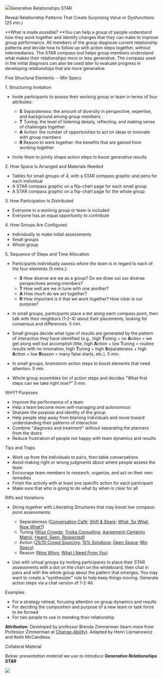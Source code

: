![](/storage/icons/26_Generative-relationships_01.png?__SQUARESPACE_CACHEVERSION=1337874888936)Generative Relationships  STAR

Reveal Relationship Patterns That Create Surprising Value or Dysfunctions (25 min.)

**What is made possible? **You can help a group of people understand how they work together and identify changes that they can make to improve group performance. All members of the group diagnose current relationship patterns and decide how to follow up with action steps together, without intermediaries. The STAR compass tool helps group members understand what makes their relationships more or less generative. The compass used in the initial diagnosis can also be used later to evaluate progress in developing relationships that are more generative.

Five Structural Elements -- Min Specs

1\. Structuring Invitation


* Invite participants to assess their working group or team in terms of four attributes: 

  * **S** Separateness: the amount of diversity in perspective, expertise, and background among group members
  * **T** Tuning: the level of listening deeply, reflecting, and making sense of challenges together
  * **A** Action: the number of opportunities to act on ideas or innovate with group members
  * **R** Reason to work together: the benefits that are gained from working together


* Invite them to jointly shape action steps to boost generative results


2\. How Space Is Arranged and Materials Needed


* Tables for small groups of 4, with a STAR compass graphic and pens for each individual
* A STAR compass graphic on a flip-chart page for each small group
* A STAR compass graphic on a flip-chart page for the whole group


3\. How Participation Is Distributed


* Everyone in a working group or team is included
* Everyone has an equal opportunity to contribute


4\. How Groups Are Configured


* Individually to make initial assessments
* Small groups
* Whole group


5\. Sequence of Steps and Time Allocation


* Participants individually assess _where the team is_ in regard to each of the four elements (5 mins.): 

  * **S** How diverse are we as a group? Do we draw out our diverse perspectives among members?
  * **T** How well are we in tune with one another?
  * **A** How much do we act together?
  * **R** How important is it that we work together? How clear is our purpose?


* In small groups, participants place a dot along each compass point, then talk with their neighbors (1-2-4) about their placements, looking for consensus and differences. 5 min.
* Small groups decide what type of results are generated by the pattern of interaction they have identified (e.g., high **T**uning + no **A**ction = we get along well but accomplish little, high **A**ction + low **T**uning = routine results with no innovation, high **T**uning + high **S**eparateness + high **A**ction + low **R**eason = many false starts, etc.). 5 min.
* In small groups, brainstorm action steps to boost elements that need attention. 5 min.
* Whole group assembles list of action steps and decides "What first steps can we take right now?" 5 min.


WHY? Purposes


* Improve the performance of a team
* Help a team become more self-managing and autonomous
* Sharpen the purpose and identity of the group
* Help people step away from blaming individuals and move toward understanding their patterns of interaction
* Combine "diagnosis and treatment" without separating the planners from the doers
* Reduce frustration of people not happy with team dynamics and results


Tips and Traps


* Work up from the individuals to pairs, then table conversations
* Avoid making right or wrong judgments about where people assess the team
* Encourage team members to research, organize, and act on their own remedies
* Finish the activity with at least one specific action for each participant
* Make sure that who is going to do what by when is clear for all


Riffs and Variations


* String together with Liberating Structures that may boost low compass-point assessments: 

  * Separateness ([Conversation Café][0]; [Shift & Share][1]; [What, So What, Now What?][2])
  * Tuning ([Wise Crowds][3]; [Troika Consulting][4]; [Agreement-Certainty Matrix][5]; [Heard, Seen, Respected][6])
  * Action ([25/10 Crowd Sourcing][7]; [15% Solutions][8]; [Open Space][9]; [Min Specs][10])
  * Reason ([Nine Whys][11]; [What I Need From You][12])


* Use with virtual groups by inviting participants to place their STAR assessments with a dot on the chart on the whiteboard, then chat in pairs and with the whole group about the pattern that emerges. You may want to create a "synthesizer" role to help keep things moving. Generate action steps via a chat version of 1-2-All.


Examples


* For a strategy retreat, focusing attention on group dynamics and results
* For deciding the composition and purpose of a new team or task force to be formed
* For two people to use in mending their relationship


**Attribution**: Developed by professor Brenda Zimmerman (learn more from Professor Zimmerman at [Change-Ability][13]). Adapted by Henri Lipmanowicz and Keith McCandless.

Collateral Material

_Below: presentation material we use to introduce **Generative Relationships STAR**_

![](/storage/Slide22.jpg?__SQUARESPACE_CACHEVERSION=1395632251168)



[0]: /17-conversation-cafe/
[1]: /11-shift-share/
[2]: /9-what-so-what-now-what-w/
[3]: /13-wise-crowds/
[4]: /8-troika-consulting/
[5]: /27-agreement-certainty-matrix/
[6]: /19-heard-seen-respected-hsr/
[7]: /12-2510-crowd-sourcing/
[8]: /7-15-solutions/
[9]: /25-open-space-technology/
[10]: /14-min-specs/
[11]: /3-nine-whys/
[12]: /24-what-i-need-from-you-winfy/
[13]: http://www.change-ability.ca